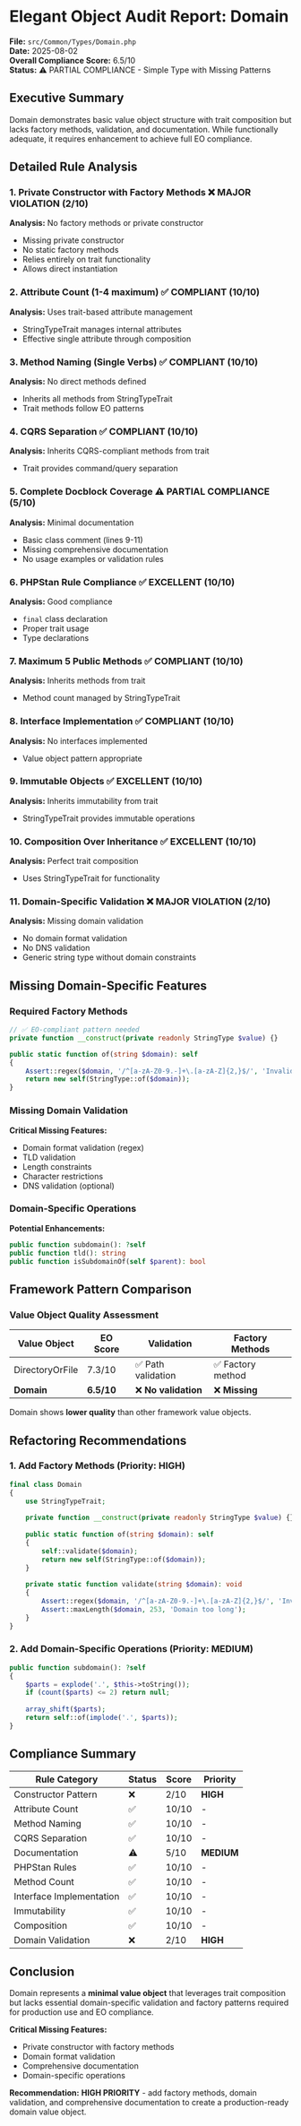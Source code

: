 # Elegant Object Audit Report: Domain

**File:** `src/Common/Types/Domain.php`  
**Date:** 2025-08-02  
**Overall Compliance Score:** 6.5/10  
**Status:** ⚠️ PARTIAL COMPLIANCE - Simple Type with Missing Patterns

## Executive Summary

Domain demonstrates basic value object structure with trait composition but lacks factory methods, validation, and documentation. While functionally adequate, it requires enhancement to achieve full EO compliance.

## Detailed Rule Analysis

### 1. Private Constructor with Factory Methods ❌ MAJOR VIOLATION (2/10)
**Analysis:** No factory methods or private constructor
- Missing private constructor
- No static factory methods
- Relies entirely on trait functionality
- Allows direct instantiation

### 2. Attribute Count (1-4 maximum) ✅ COMPLIANT (10/10)  
**Analysis:** Uses trait-based attribute management
- StringTypeTrait manages internal attributes
- Effective single attribute through composition

### 3. Method Naming (Single Verbs) ✅ COMPLIANT (10/10)
**Analysis:** No direct methods defined
- Inherits all methods from StringTypeTrait
- Trait methods follow EO patterns

### 4. CQRS Separation ✅ COMPLIANT (10/10)
**Analysis:** Inherits CQRS-compliant methods from trait
- Trait provides command/query separation

### 5. Complete Docblock Coverage ⚠️ PARTIAL COMPLIANCE (5/10)
**Analysis:** Minimal documentation
- Basic class comment (lines 9-11)
- Missing comprehensive documentation
- No usage examples or validation rules

### 6. PHPStan Rule Compliance ✅ EXCELLENT (10/10)
**Analysis:** Good compliance
- `final` class declaration
- Proper trait usage
- Type declarations

### 7. Maximum 5 Public Methods ✅ COMPLIANT (10/10)
**Analysis:** Inherits methods from trait
- Method count managed by StringTypeTrait

### 8. Interface Implementation ✅ COMPLIANT (10/10)  
**Analysis:** No interfaces implemented
- Value object pattern appropriate

### 9. Immutable Objects ✅ EXCELLENT (10/10)
**Analysis:** Inherits immutability from trait
- StringTypeTrait provides immutable operations

### 10. Composition Over Inheritance ✅ EXCELLENT (10/10)
**Analysis:** Perfect trait composition
- Uses StringTypeTrait for functionality

### 11. Domain-Specific Validation ❌ MAJOR VIOLATION (2/10)
**Analysis:** Missing domain validation
- No domain format validation
- No DNS validation
- Generic string type without domain constraints

## Missing Domain-Specific Features

### Required Factory Methods
```php
// ✅ EO-compliant pattern needed
private function __construct(private readonly StringType $value) {}

public static function of(string $domain): self
{
    Assert::regex($domain, '/^[a-zA-Z0-9.-]+\.[a-zA-Z]{2,}$/', 'Invalid domain format');
    return new self(StringType::of($domain));
}
```

### Missing Domain Validation
**Critical Missing Features:**
- Domain format validation (regex)
- TLD validation
- Length constraints
- Character restrictions
- DNS validation (optional)

### Domain-Specific Operations
**Potential Enhancements:**
```php
public function subdomain(): ?self
public function tld(): string
public function isSubdomainOf(self $parent): bool
```

## Framework Pattern Comparison

### Value Object Quality Assessment

| Value Object | EO Score | Validation | Factory Methods |
|--------------|----------|------------|-----------------|
| DirectoryOrFile | 7.3/10 | ✅ Path validation | ✅ Factory method |
| **Domain** | **6.5/10** | ❌ **No validation** | ❌ **Missing** |

Domain shows **lower quality** than other framework value objects.

## Refactoring Recommendations

### 1. Add Factory Methods (Priority: HIGH)
```php
final class Domain
{
    use StringTypeTrait;
    
    private function __construct(private readonly StringType $value) {}
    
    public static function of(string $domain): self
    {
        self::validate($domain);
        return new self(StringType::of($domain));
    }
    
    private static function validate(string $domain): void
    {
        Assert::regex($domain, '/^[a-zA-Z0-9.-]+\.[a-zA-Z]{2,}$/', 'Invalid domain format');
        Assert::maxLength($domain, 253, 'Domain too long');
    }
}
```

### 2. Add Domain-Specific Operations (Priority: MEDIUM)
```php
public function subdomain(): ?self
{
    $parts = explode('.', $this->toString());
    if (count($parts) <= 2) return null;
    
    array_shift($parts);
    return self::of(implode('.', $parts));
}
```

## Compliance Summary

| Rule Category | Status | Score | Priority |
|---------------|--------|-------|----------|
| Constructor Pattern | ❌ | 2/10 | **HIGH** |
| Attribute Count | ✅ | 10/10 | - |
| Method Naming | ✅ | 10/10 | - |
| CQRS Separation | ✅ | 10/10 | - |
| Documentation | ⚠️ | 5/10 | **MEDIUM** |
| PHPStan Rules | ✅ | 10/10 | - |
| Method Count | ✅ | 10/10 | - |
| Interface Implementation | ✅ | 10/10 | - |
| Immutability | ✅ | 10/10 | - |
| Composition | ✅ | 10/10 | - |
| Domain Validation | ❌ | 2/10 | **HIGH** |

## Conclusion

Domain represents a **minimal value object** that leverages trait composition but lacks essential domain-specific validation and factory patterns required for production use and EO compliance.

**Critical Missing Features:**
- Private constructor with factory methods
- Domain format validation
- Comprehensive documentation
- Domain-specific operations

**Recommendation:** **HIGH PRIORITY** - add factory methods, domain validation, and comprehensive documentation to create a production-ready domain value object.